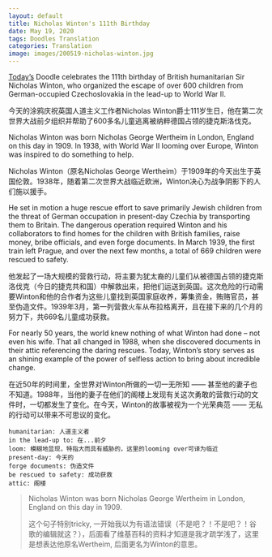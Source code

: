 ```yaml
---
layout: default
title: Nicholas Winton's 111th Birthday
date: May 19, 2020
tags: Doodles Translation
categories: Translation
image: images/200519-nicholas-winton.jpg
---
```


[Today’s](https://www.google.com/doodles/nicholas-wintons-111th-birthday) Doodle celebrates the 111th birthday of British humanitarian Sir Nicholas Winton, who organized the escape of over 600 children from German-occupied Czechoslovakia in the lead-up to World War II.

今天的涂鸦庆祝英国人道主义工作者Nicholas Winton爵士111岁生日，他在第二次世界大战前夕组织并帮助了600多名儿童逃离被纳粹德国占领的捷克斯洛伐克。

Nicholas Winton was born Nicholas George Wertheim in London, England on this day in 1909. In 1938, with World War II looming over Europe, Winton was inspired to do something to help.

Nicholas Winton（原名Nicholas George Wertheim）于1909年的今天出生于英国伦敦。1938年，随着第二次世界大战临近欧洲，Winton决心为战争阴影下的人们施以援手。

He set in motion a huge rescue effort to save primarily Jewish children from the threat of German occupation in present-day Czechia by transporting them to Britain. The dangerous operation required Winton and his collaborators to find homes for the children with British families, raise money, bribe officials, and even forge documents. In March 1939, the first train left Prague, and over the next few months, a total of 669 children were rescued to safety.

他发起了一场大规模的营救行动，将主要为犹太裔的儿童们从被德国占领的捷克斯洛伐克（今日的捷克共和国）中解救出来，把他们运送到英国。这次危险的行动需要Winton和他的合作者为这些儿童找到英国家庭收养，筹集资金，贿赂官员，甚至伪造文件。1939年3月，第一列营救火车从布拉格离开，且在接下来的几个月的努力下，共669名儿童成功获救。

For nearly 50 years, the world knew nothing of what Winton had done – not even his wife. That all changed in 1988, when she discovered documents in their attic referencing the daring rescues. Today, Winton’s story serves as an shining example of the power of selfless action to bring about incredible change.

在近50年的时间里，全世界对Winton所做的一切一无所知 —— 甚至他的妻子也不知道。1988年，当他的妻子在他们的阁楼上发现有关这次勇敢的营救行动的文件时，一切都发生了变化。在今天，Winton的故事被视为一个光荣典范 —— 无私的行动可以带来不可思议的变化。


```text
humanitarian: 人道主义者
in the lead-up to: 在...前夕
loom: 模糊地显现，特指大而具有威胁的，这里的looming over可译为临近
present-day: 今天的
forge documents: 伪造文件
be rescued to safety: 成功获救
attic: 阁楼
```

> Nicholas Winton was born Nicholas George Wertheim in London, England on this day in 1909.
>
> 这个句子特别tricky, 一开始我以为有语法错误（不是吧？！不是吧？！谷歌的编辑就这？），后面看了维基百科的资料才知道是我才疏学浅了，这里是想表达他原名Wertheim, 后面更名为Winton的意思。